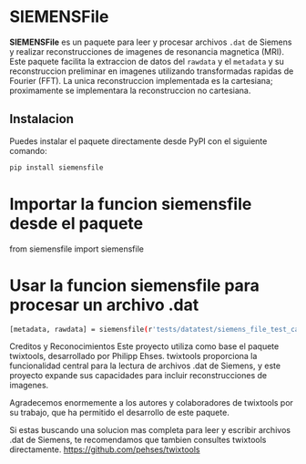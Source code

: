 # SIEMENSFile

**SIEMENSFile** es un paquete para leer y procesar archivos `.dat` de Siemens y realizar reconstrucciones de imagenes de resonancia magnetica (MRI). Este paquete facilita la extraccion de datos del  `rawdata` y el `metadata` y su reconstruccion preliminar en imagenes utilizando transformadas rapidas de Fourier (FFT). La unica reconstruccion implementada es la cartesiana; proximamente se implementara la reconstruccion no cartesiana.

## Instalacion

Puedes instalar el paquete directamente desde PyPI con el siguiente comando:

```bash
pip install siemensfile
```
# Importar la funcion siemensfile desde el paquete
from siemensfile import siemensfile

# Usar la funcion siemensfile para procesar un archivo .dat

```bash
[metadata, rawdata] = siemensfile(r'tests/datatest/siemens_file_test_cartesian_sample.dat', reconstruction="Cartesiana")

```

Creditos y Reconocimientos
Este proyecto utiliza como base el paquete twixtools, desarrollado por Philipp Ehses. twixtools proporciona la funcionalidad central para la lectura de archivos .dat de Siemens, y este proyecto expande sus capacidades para incluir reconstrucciones de imagenes.

Agradecemos enormemente a los autores y colaboradores de twixtools por su trabajo, que ha permitido el desarrollo de este paquete.

Si estas buscando una solucion mas completa para leer y escribir archivos .dat de Siemens, te recomendamos que tambien consultes twixtools directamente.
https://github.com/pehses/twixtools